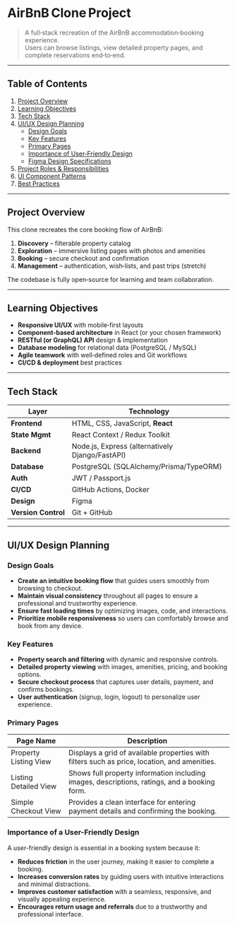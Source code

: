 # AirBnB Clone Project

> A full‑stack recreation of the AirBnB accommodation‑booking experience.  
> Users can browse listings, view detailed property pages, and complete reservations end‑to‑end.

---

## Table of Contents
1. [Project Overview](#project-overview)  
2. [Learning Objectives](#learning-objectives)  
3. [Tech Stack](#tech-stack)  
4. [UI/UX Design Planning](#uiux-design-planning)  
   - [Design Goals](#design-goals)  
   - [Key Features](#key-features)  
   - [Primary Pages](#primary-pages)  
   - [Importance of User‑Friendly Design](#importance-of-user-friendly-design)  
   - [Figma Design Specifications](#figma-design-specifications)  
5. [Project Roles & Responsibilities](#project-roles--responsibilities)  
6. [UI Component Patterns](#ui-component-patterns)  
7. [Best Practices](#best-practices)  

---

## Project Overview
This clone recreates the core booking flow of AirBnB:

1. **Discovery** – filterable property catalog  
2. **Exploration** – immersive listing pages with photos and amenities  
3. **Booking** – secure checkout and confirmation  
4. **Management** – authentication, wish‑lists, and past trips (stretch)

The codebase is fully open‑source for learning and team collaboration.

---

## Learning Objectives
- **Responsive UI/UX** with mobile‑first layouts  
- **Component‑based architecture** in React (or your chosen framework)  
- **RESTful (or GraphQL) API** design & implementation  
- **Database modeling** for relational data (PostgreSQL / MySQL)  
- **Agile teamwork** with well‑defined roles and Git workflows  
- **CI/CD & deployment** best practices  

---

## Tech Stack
| Layer      | Technology                        |
|------------|-----------------------------------|
| **Frontend** | HTML, CSS, JavaScript, **React** |
| **State Mgmt** | React Context / Redux Toolkit    |
| **Backend**  | Node.js, Express (alternatively Django/FastAPI) |
| **Database** | PostgreSQL (SQLAlchemy/Prisma/TypeORM) |
| **Auth**     | JWT / Passport.js                |
| **CI/CD**    | GitHub Actions, Docker           |
| **Design**   | Figma                            |
| **Version Control** | Git + GitHub               |

---

## UI/UX Design Planning

### Design Goals
- **Create an intuitive booking flow** that guides users smoothly from browsing to checkout.
- **Maintain visual consistency** throughout all pages to ensure a professional and trustworthy experience.
- **Ensure fast loading times** by optimizing images, code, and interactions.
- **Prioritize mobile responsiveness** so users can comfortably browse and book from any device.

### Key Features
- **Property search and filtering** with dynamic and responsive controls.
- **Detailed property viewing** with images, amenities, pricing, and booking options.
- **Secure checkout process** that captures user details, payment, and confirms bookings.
- **User authentication** (signup, login, logout) to personalize user experience.

### Primary Pages

| Page Name               | Description                                                                 |
|-------------------------|-----------------------------------------------------------------------------|
| Property Listing View   | Displays a grid of available properties with filters such as price, location, and amenities. |
| Listing Detailed View   | Shows full property information including images, descriptions, ratings, and a booking form. |
| Simple Checkout View    | Provides a clean interface for entering payment details and confirming the booking. |

### Importance of a User-Friendly Design
A user-friendly design is essential in a booking system because it:
- **Reduces friction** in the user journey, making it easier to complete a booking.
- **Increases conversion rates** by guiding users with intuitive interactions and minimal distractions.
- **Improves customer satisfaction** with a seamless, responsive, and visually appealing experience.
- **Encourages return usage and referrals** due to a trustworthy and professional interface.
